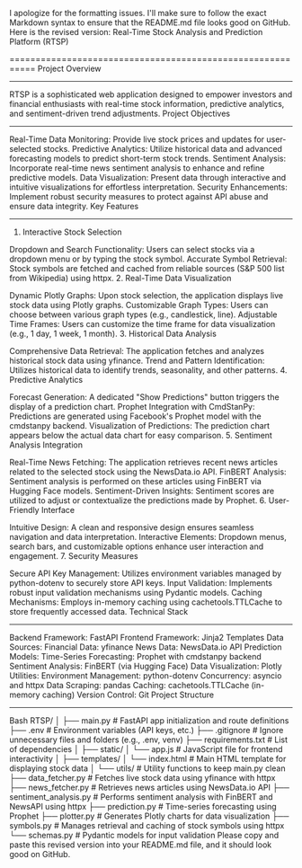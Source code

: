 I apologize for the formatting issues. I'll make sure to follow the exact Markdown syntax to ensure that the README.md file looks good on GitHub.
Here is the revised version:
Real-Time Stock Analysis and Prediction Platform (RTSP)

===========================================================
Project Overview

---------------
RTSP is a sophisticated web application designed to empower investors and financial enthusiasts with real-time stock information, predictive analytics, and sentiment-driven trend adjustments.
Project Objectives

------------------
Real-Time Data Monitoring: Provide live stock prices and updates for user-selected stocks.
Predictive Analytics: Utilize historical data and advanced forecasting models to predict short-term stock trends.
Sentiment Analysis: Incorporate real-time news sentiment analysis to enhance and refine predictive models.
Data Visualization: Present data through interactive and intuitive visualizations for effortless interpretation.
Security Enhancements: Implement robust security measures to protect against API abuse and ensure data integrity.
Key Features

--------------
1. Interactive Stock Selection

Dropdown and Search Functionality: Users can select stocks via a dropdown menu or by typing the stock symbol.
Accurate Symbol Retrieval: Stock symbols are fetched and cached from reliable sources (S&P 500 list from Wikipedia) using httpx.
2. Real-Time Data Visualization

Dynamic Plotly Graphs: Upon stock selection, the application displays live stock data using Plotly graphs.
Customizable Graph Types: Users can choose between various graph types (e.g., candlestick, line).
Adjustable Time Frames: Users can customize the time frame for data visualization (e.g., 1 day, 1 week, 1 month).
3. Historical Data Analysis

Comprehensive Data Retrieval: The application fetches and analyzes historical stock data using yfinance.
Trend and Pattern Identification: Utilizes historical data to identify trends, seasonality, and other patterns.
4. Predictive Analytics

Forecast Generation: A dedicated "Show Predictions" button triggers the display of a prediction chart.
Prophet Integration with CmdStanPy: Predictions are generated using Facebook's Prophet model with the cmdstanpy backend.
Visualization of Predictions: The prediction chart appears below the actual data chart for easy comparison.
5. Sentiment Analysis Integration

Real-Time News Fetching: The application retrieves recent news articles related to the selected stock using the NewsData.io API.
FinBERT Analysis: Sentiment analysis is performed on these articles using FinBERT via Hugging Face models.
Sentiment-Driven Insights: Sentiment scores are utilized to adjust or contextualize the predictions made by Prophet.
6. User-Friendly Interface

Intuitive Design: A clean and responsive design ensures seamless navigation and data interpretation.
Interactive Elements: Dropdown menus, search bars, and customizable options enhance user interaction and engagement.
7. Security Measures

Secure API Key Management: Utilizes environment variables managed by python-dotenv to securely store API keys.
Input Validation: Implements robust input validation mechanisms using Pydantic models.
Caching Mechanisms: Employs in-memory caching using cachetools.TTLCache to store frequently accessed data.
Technical Stack

-----------------
Backend Framework: FastAPI
Frontend Framework: Jinja2 Templates
Data Sources:
Financial Data: yfinance
News Data: NewsData.io API
Prediction Models:
Time-Series Forecasting: Prophet with cmdstanpy backend
Sentiment Analysis: FinBERT (via Hugging Face)
Data Visualization: Plotly
Utilities:
Environment Management: python-dotenv
Concurrency: asyncio and httpx
Data Scraping: pandas
Caching: cachetools.TTLCache (in-memory caching)
Version Control: Git
Project Structure

-------------------
Bash
RTSP/
│
├── main.py                        # FastAPI app initialization and route definitions
├── .env                           # Environment variables (API keys, etc.)
├── .gitignore                     # Ignore unnecessary files and folders (e.g., .env, venv)
├── requirements.txt               # List of dependencies
│
├── static/
│   └── app.js                     # JavaScript file for frontend interactivity
│
├── templates/
│   └── index.html                 # Main HTML template for displaying stock data
│
└── utils/                         # Utility functions to keep main.py clean
    ├── data_fetcher.py            # Fetches live stock data using yfinance with httpx
    ├── news_fetcher.py            # Retrieves news articles using NewsData.io API
    ├── sentiment_analysis.py      # Performs sentiment analysis with FinBERT and NewsAPI using httpx
    ├── prediction.py              # Time-series forecasting using Prophet
    ├── plotter.py                 # Generates Plotly charts for data visualization
    ├── symbols.py                 # Manages retrieval and caching of stock symbols using httpx
    └── schemas.py                 # Pydantic models for input validation
Please copy and paste this revised version into your README.md file, and it should look good on GitHub.
